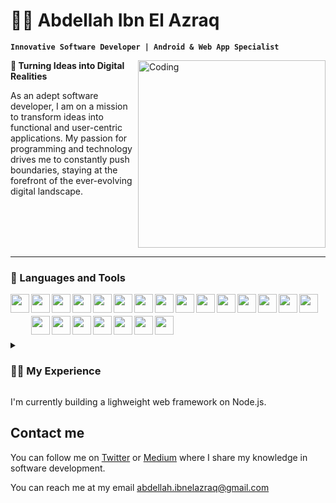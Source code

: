 # 🧑‍💻 Abdellah Ibn El Azraq

**`Innovative Software Developer | Android & Web App Specialist`**

<img align="right" alt="Coding" width="300" src="https://miro.medium.com/max/1360/0*7Q3yvSIv_t0ioJ-Z.gif">

**🌟 Turning Ideas into Digital Realities**

<p align="left" >As an adept software developer, I am on a mission to transform ideas into functional and user-centric applications. My passion for programming and technology drives me to constantly push boundaries, staying at the forefront of the ever-evolving digital landscape.</p>

<br>

<br>

<br>

<br>


---
### 🧰 Languages and Tools


  <img align="left" width="30px" style="padding-bottom:15px;" src="https://cdn.jsdelivr.net/gh/devicons/devicon/icons/java/java-original.svg" />
  <img align="left" width="30px" style="padding-bottom:5px;" src="https://cdn.jsdelivr.net/gh/devicons/devicon/icons/android/android-original-wordmark.svg" />
  <img align="left" width="30px" style="padding-bottom:5px;" src="https://cdn.jsdelivr.net/gh/devicons/devicon/icons/kotlin/kotlin-original.svg" />
  <img align="left" width="30px" style="padding-bottom:5px;" src="https://cdn.jsdelivr.net/gh/devicons/devicon/icons/javascript/javascript-plain.svg" />
  <img align="left" width="30px" style="padding-bottom:5px;" src="https://cdn.jsdelivr.net/gh/devicons/devicon/icons/csharp/csharp-plain.svg" />
  <img align="left" width="30px" style="padding-bottom:5px;" src="https://cdn.jsdelivr.net/gh/devicons/devicon/icons/typescript/typescript-plain.svg" />
  <img align="left" width="30px" style="padding-bottom:5px;" src="https://cdn.jsdelivr.net/gh/devicons/devicon/icons/dart/dart-original.svg" />
  <img align="left" width="30px" style="padding-bottom:5px;" src="https://cdn.jsdelivr.net/gh/devicons/devicon/icons/php/php-plain.svg" />
  <img align="left" width="30px" style="padding-bottom:5px;" src="https://cdn.jsdelivr.net/gh/devicons/devicon/icons/postgresql/postgresql-original.svg" />
  <img align="left" width="30px" style="padding-bottom:5px;" src="https://cdn.jsdelivr.net/gh/devicons/devicon/icons/microsoftsqlserver/microsoftsqlserver-plain-wordmark.svg" />
  <img align="left" width="30px" style="padding-bottom:5px;" src="https://cdn.jsdelivr.net/gh/devicons/devicon/icons/sqlite/sqlite-original-wordmark.svg" />
  <img align="left" width="30px" style="padding-bottom:5px;" src="https://cdn.jsdelivr.net/gh/devicons/devicon/icons/mongodb/mongodb-original-wordmark.svg" />
  <img align="left" width="30px" style="padding-bottom:5px;" src="https://cdn.jsdelivr.net/gh/devicons/devicon/icons/nodejs/nodejs-original.svg" />
  <img align="left" width="30px" style="padding-bottom:5px;" src="https://cdn.jsdelivr.net/gh/devicons/devicon/icons/angularjs/angularjs-plain.svg" />
  <img align="left" width="30px" style="padding-bottom:5px;" src="https://cdn.jsdelivr.net/gh/devicons/devicon/icons/amazonwebservices/amazonwebservices-original-wordmark.svg" />
  <img align="left" width="30px" style="padding-bottom:5px;" src="https://cdn.jsdelivr.net/gh/devicons/devicon/icons/bash/bash-original.svg" />
  <img align="left" width="30px" style="padding-bottom:5px;" src="https://cdn.jsdelivr.net/gh/devicons/devicon/icons/docker/docker-original.svg" />
  <img align="left" width="30px" style="padding-bottom:5px;" src="https://cdn.jsdelivr.net/gh/devicons/devicon/icons/git/git-original.svg" />
  <img align="left" width="30px" style="padding-bottom:5px;" src="https://cdn.jsdelivr.net/gh/devicons/devicon/icons/html5/html5-plain.svg" />
  <img align="left" width="30px" style="padding-bottom:5px;" src="https://cdn.jsdelivr.net/gh/devicons/devicon/icons/css3/css3-plain.svg" />
  <img align="left" width="30px" style="padding-bottom:5px;" src="https://cdn.jsdelivr.net/gh/devicons/devicon/icons/spring/spring-original.svg" />
  <img align="left" width="30px" style="padding-bottom:5px;" src="https://cdn.jsdelivr.net/gh/devicons/devicon/icons/laravel/laravel-plain.svg" />

<br>


<br>

#

<details>
 <summary><h3>👨‍💻 My Experience</h3></summary>
<p>My journey in the realm of software development commenced as a Freelance Android Developer. During this phase, I crafted native Android applications tailored to the specific needs of private clients. This experience not only honed my proficiency in the Android ecosystem but also equipped me with comprehensive skills in overseeing the entire development process. My responsibilities spanned from conceptualizing and designing the user interface to formulating a clean and scalable architecture, coding the application, and rigorously testing its functionality.</p>

<p>
  Transitioning from a specialized focus, I embraced the role of a Full-Stack Developer. In this capacity, I contributed to the creation of web applications intended for government use. My impact was notable as I enhanced the backend server through the implementation of an efficient caching mechanism. Moreover, I undertook the challenge of conceiving a new web application from its inception, ensuring that it adhered to the highest standards of quality while boasting a scalable and robust codebase.
</p>

<p>
  At present, I continue to thrive as a Freelance Software Developer, leveraging my expertise to create dynamic solutions. My repertoire includes the development of Android applications, backend servers, and complete web applications. This multifaceted journey has enriched my skill set, enabling me to tackle diverse challenges in the ever-evolving landscape of software development.
</p>

</details>

I'm currently building a lighweight web framework on Node.js.

## Contact me
You can follow me on [Twitter](https://twitter.com/BBlueCoder) or [Medium](https://bbluecoder.medium.com/) where I share my knowledge in software development.

You can reach me at my email abdellah.ibnelazraq@gmail.com 




